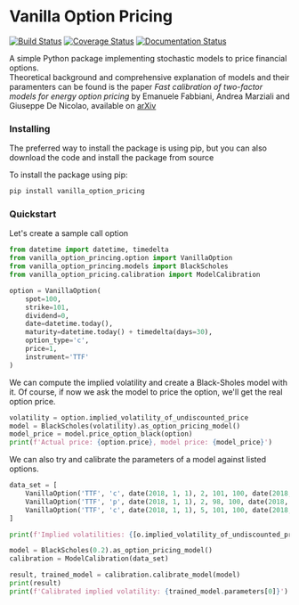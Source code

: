 # Vanilla Option Pricing
[![Build Status](https://travis-ci.org/donlelef/vanilla-option-pricing.svg?branch=master)](https://travis-ci.org/donlelef/vanilla-option-pricing) 
[![Coverage Status](https://coveralls.io/repos/github/donlelef/vanilla-option-pricing/badge.svg?branch=master)](https://coveralls.io/github/donlelef/vanilla-option-pricing?branch=master)
[![Documentation Status](https://readthedocs.org/projects/vanilla-option-pricing/badge/?version=latest)](https://vanilla-option-pricing.readthedocs.io/en/latest/?badge=latest)

A simple Python package implementing stochastic models to price financial options.  
Theoretical background and comprehensive explanation of models and their paramenters
can be found is the paper *Fast calibration of two-factor models for energy option pricing*
by Emanuele Fabbiani, Andrea Marziali and Giuseppe De Nicolao, available on 
[arXiv](https://arxiv.org/abs/1809.03941)  

### Installing
The preferred way to install the package is using pip,
but you can also download the code and install the package from source

To install the package using pip:

```bash
pip install vanilla_option_pricing
```

### Quickstart
Let's create a sample call option

```python
from datetime import datetime, timedelta
from vanilla_option_princing.option import VanillaOption
from vanilla_option_princing.models import BlackScholes
from vanilla_option_pricing.calibration import ModelCalibration

option = VanillaOption(
    spot=100,
    strike=101,
    dividend=0,
    date=datetime.today(),
    maturity=datetime.today() + timedelta(days=30),
    option_type='c',
    price=1,
    instrument='TTF'
)
```

We can compute the implied volatility and create a Black-Sholes model 
with it. Of course, if now we ask the model to price the option, we'll
get the real option price.

```python
volatility = option.implied_volatility_of_undiscounted_price
model = BlackScholes(volatility).as_option_pricing_model()
model_price = model.price_option_black(option)
print(f'Actual price: {option.price}, model price: {model_price}')
```

We can also try and calibrate the parameters of a model against 
listed options.

```python
data_set = [
    VanillaOption('TTF', 'c', date(2018, 1, 1), 2, 101, 100, date(2018, 2, 1)),
    VanillaOption('TTF', 'p', date(2018, 1, 1), 2, 98, 100, date(2018, 2, 1)),
    VanillaOption('TTF', 'c', date(2018, 1, 1), 5, 101, 100, date(2018, 5, 31))
]

print(f'Implied volatilities: {[o.implied_volatility_of_undiscounted_price for o in data_set]}\n')

model = BlackScholes(0.2).as_option_pricing_model()
calibration = ModelCalibration(data_set)

result, trained_model = calibration.calibrate_model(model)
print(result)
print(f'Calibrated implied volatility: {trained_model.parameters[0]}') 
```




